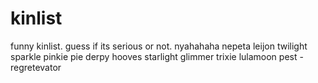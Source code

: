 # kinlist
funny kinlist. guess if its serious or not. nyahahaha
nepeta leijon
twilight sparkle
pinkie pie
derpy hooves
starlight glimmer
trixie lulamoon
pest - regretevator
